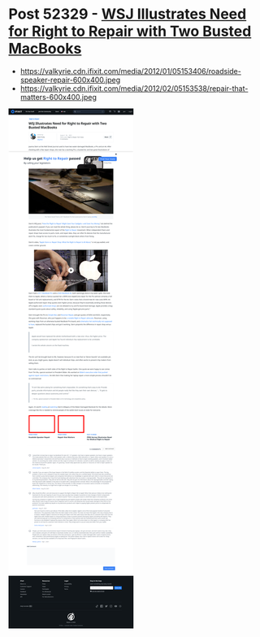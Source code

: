 # Post 52329 - [WSJ Illustrates Need for Right to Repair with Two Busted MacBooks](https://www.ifixit.com/News/52329/wsj-illustrates-need-for-right-to-repair-with-two-busted-macbooks)

- https://valkyrie.cdn.ifixit.com/media/2012/01/05153406/roadside-speaker-repair-600x400.jpeg
- https://valkyrie.cdn.ifixit.com/media/2012/02/05153538/repair-that-matters-600x400.jpeg

![screencap](screenshots/ab917364-3f63-4a93-9cd6-1ec378dd7b1d.png)
